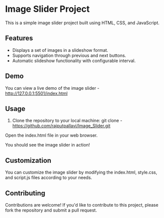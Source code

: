 # Image Slider Project
This is a simple image slider project built using HTML, CSS, and JavaScript.

## Features

- Displays a set of images in a slideshow format.
- Supports navigation through previous and next buttons.
- Automatic slideshow functionality with configurable interval.

## Demo

You can view a live demo of the image slider - http://127.0.0.1:5501/index.html

## Usage

1. Clone the repository to your local machine:
git clone - https://github.com/rajputpallavi/Image_Slider.git

Open the index.html file in your web browser.

You should see the image slider in action!

## Customization
You can customize the image slider by modifying the index.html, style.css, and script.js files according to your needs.

## Contributing
Contributions are welcome! If you'd like to contribute to this project, please fork the repository and submit a pull request.